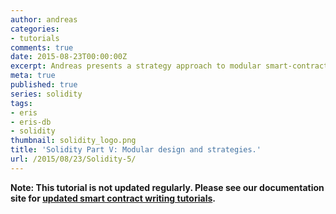 ```yaml
---
author: andreas
categories:
- tutorials
comments: true
date: 2015-08-23T00:00:00Z
excerpt: Andreas presents a strategy approach to modular smart-contracts.
meta: true
published: true
series: solidity
tags:
- eris
- eris-db
- solidity
thumbnail: solidity_logo.png
title: 'Solidity Part V: Modular design and strategies.'
url: /2015/08/23/Solidity-5/
---
```


**Note: This tutorial is not updated regularly. Please see our documentation site for [updated smart contract writing tutorials](https://docs.erisindustries.com/tutorials/solidity).**
